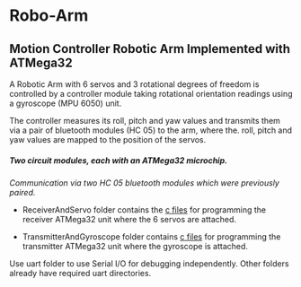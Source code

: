 # Robo-Arm

## Motion Controller Robotic Arm Implemented with ATMega32

A Robotic Arm with 6 servos and 3 rotational degrees of freedom is controlled by a controller module taking rotational orientation readings using a gyroscope (MPU 6050) unit.

The controller measures its roll, pitch and yaw values and transmits them via a pair of bluetooth modules (HC 05) to the arm,
where the. roll, pitch and yaw values are mapped to the position of the servos.


##### Two circuit modules, each with an ATMega32 microchip.
*Communication via two HC 05 bluetooth modules which were previously paired.*

* ReceiverAndServo folder contains the [c files](ReceiverAndServo/servo.c) for programming the receiver ATMega32 unit where the 6 servos are attached.

* TransmitterAndGyroscope folder contains [c files](TransmitterAndGyroscope/src/main.c) for programming the transmitter ATMega32 unit where the gyroscope is attached.


Use uart folder to use Serial I/O for debugging independently.
Other folders already have required uart directories.
